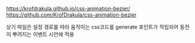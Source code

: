 https://krofdrakula.github.io/css-animation-bezier/
https://github.com/KrofDrakula/css-animation-bezier

상기 파일은 설정 경로를 따라 움직이는 css코드를 generate
포인트가 적립되어 동전이 뿌려지는 이벤트 시안에 적용
